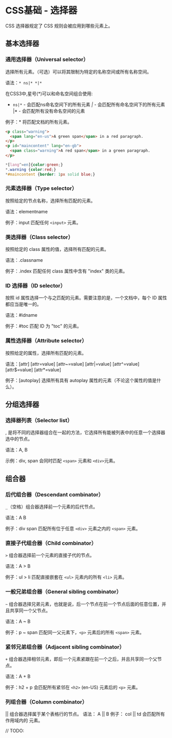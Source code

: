 # CSS基础 - 选择器
CSS 选择器规定了 CSS 规则会被应用到哪些元素上。

## 基本选择器
### 通用选择器（Universal selector）
选择所有元素。（可选）可以将其限制为特定的名称空间或所有名称空间。

语法：`* ns|* *|*`

在CSS3中,星号(*)可以和命名空间组合使用:

- `ns|*` - 会匹配ns命名空间下的所有元素
*|* - 会匹配所有命名空间下的所有元素
|* - 会匹配所有没有命名空间的元素


例子：* 将匹配文档的所有元素。
```html
<p class="warning">
  <span lang="en-us">A green span</span> in a red paragraph.
</p>
<p id="maincontent" lang="en-gb">
  <span class="warning">A red span</span> in a green paragraph.
</p>
```
```css
*[lang^=en]{color:green;}
*.warning {color:red;}
*#maincontent {border: 1px solid blue;}
```


### 元素选择器（Type selector）
按照给定的节点名称，选择所有匹配的元素。

语法：elementname

例子：input 匹配任何 `<input>` 元素。

### 类选择器（Class selector）
按照给定的 class 属性的值，选择所有匹配的元素。

语法：.classname

例子：.index 匹配任何 class 属性中含有 "index" 类的元素。

### ID 选择器（ID selector）
按照 id 属性选择一个与之匹配的元素。需要注意的是，一个文档中，每个 ID 属性都应当是唯一的。

语法：#idname

例子：#toc 匹配 ID 为 "toc" 的元素。

### 属性选择器（Attribute selector）
按照给定的属性，选择所有匹配的元素。

语法：[attr] [attr=value] [attr~=value] [attr|=value] [attr^=value] [attr$=value] [attr*=value]

例子：[autoplay] 选择所有具有 autoplay 属性的元素（不论这个属性的值是什么）。

## 分组选择器

### 选择器列表（Selector list）
, 是将不同的选择器组合在一起的方法，它选择所有能被列表中的任意一个选择器选中的节点。

语法：A, B

示例：div, span 会同时匹配 `<span>` 元素和 `<div>`元素。


## 组合器
### 后代组合器（Descendant combinator）
`_`（空格）组合器选择前一个元素的后代节点。

语法：A B

例子：div span 匹配所有位于任意 `<div>` 元素之内的 `<span>` 元素。

### 直接子代组合器（Child combinator）
`>` 组合器选择前一个元素的直接子代的节点。

语法：A > B

例子：ul > li 匹配直接嵌套在 `<ul>` 元素内的所有 `<li>` 元素。

### 一般兄弟组合器（General sibling combinator）
`~` 组合器选择兄弟元素，也就是说，后一个节点在前一个节点后面的任意位置，并且共享同一个父节点。

语法：A ~ B

例子：p ~ span 匹配同一父元素下，`<p>` 元素后的所有 `<span>` 元素。

### 紧邻兄弟组合器（Adjacent sibling combinator）
`+` 组合器选择相邻元素，即后一个元素紧跟在前一个之后，并且共享同一个父节点。

语法：A + B

例子：h2 + p 会匹配所有紧邻在 `<h2>` (en-US) 元素后的 `<p>` 元素。

### 列组合器（Column combinator）
|| 组合器选择属于某个表格行的节点。
语法： A || B
例子： col || td 会匹配所有 <col> 作用域内的 <td> 元素。

// TODO: